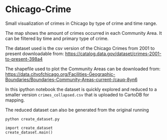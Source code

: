 # Chicago-Crime
Small visualization of crimes in Chicago by type of crime and time range.

The map shows the amount of crimes occurred in each Community Area. It can be filtered by time and primary type of crime.

The dataset used is the csv version of the Chicago Crimes from 2001 to present downloadable from:
https://catalog.data.gov/dataset/crimes-2001-to-present-398a4

The shapefile used to plot the Community Areas can be downloaded from:
https://data.cityofchicago.org/Facilities-Geographic-Boundaries/Boundaries-Community-Areas-current-/cauq-8yn6

In this ipython notebook the dataset is quickly explored and reduced to a smaller version `crimes_collapsed.csv` that is uploaded to CartoDB for mapping.

The reduced dataset can also be generated from the original running

```
python create_dataset.py
```

```
import create_dataset
create_dataset.main()
```

